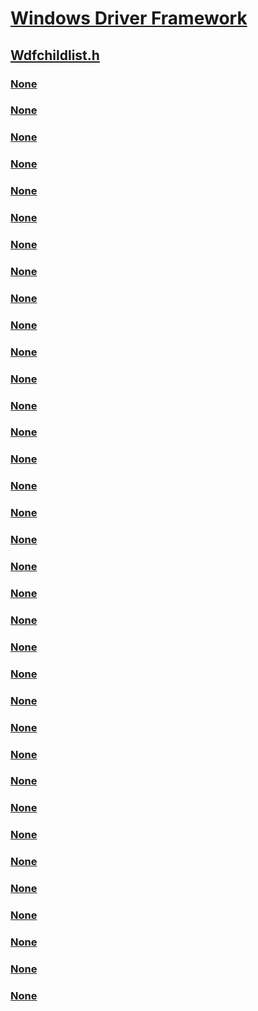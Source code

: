# [Windows Driver Framework](../_wdf/index.md)
## [Wdfchildlist.h](index.md)
### [None](../wdfchildlist/nc-wdfchildlist-evt_wdf_child_list_address_description_cleanup.md)
### [None](../wdfchildlist/nc-wdfchildlist-evt_wdf_child_list_address_description_copy.md)
### [None](../wdfchildlist/nc-wdfchildlist-evt_wdf_child_list_address_description_duplicate.md)
### [None](../wdfchildlist/nc-wdfchildlist-evt_wdf_child_list_create_device.md)
### [None](../wdfchildlist/nc-wdfchildlist-evt_wdf_child_list_device_reenumerated.md)
### [None](../wdfchildlist/nc-wdfchildlist-evt_wdf_child_list_identification_description_cleanup.md)
### [None](../wdfchildlist/nc-wdfchildlist-evt_wdf_child_list_identification_description_compare.md)
### [None](../wdfchildlist/nc-wdfchildlist-evt_wdf_child_list_identification_description_copy.md)
### [None](../wdfchildlist/nc-wdfchildlist-evt_wdf_child_list_identification_description_duplicate.md)
### [None](../wdfchildlist/nc-wdfchildlist-evt_wdf_child_list_scan_for_children.md)
### [None](../wdfchildlist/ne-wdfchildlist-_wdf_child_list_retrieve_device_status.md)
### [None](../wdfchildlist/ne-wdfchildlist-_wdf_retrieve_child_flags.md)
### [None](../wdfchildlist/nf-wdfchildlist-wdfchildlistaddorupdatechilddescriptionaspresent.md)
### [None](../wdfchildlist/nf-wdfchildlist-wdfchildlistbeginiteration.md)
### [None](../wdfchildlist/nf-wdfchildlist-wdfchildlistbeginscan.md)
### [None](../wdfchildlist/nf-wdfchildlist-wdfchildlistcreate.md)
### [None](../wdfchildlist/nf-wdfchildlist-wdfchildlistenditeration.md)
### [None](../wdfchildlist/nf-wdfchildlist-wdfchildlistendscan.md)
### [None](../wdfchildlist/nf-wdfchildlist-wdfchildlistgetdevice.md)
### [None](../wdfchildlist/nf-wdfchildlist-wdfchildlistrequestchildeject.md)
### [None](../wdfchildlist/nf-wdfchildlist-wdfchildlistretrieveaddressdescription.md)
### [None](../wdfchildlist/nf-wdfchildlist-wdfchildlistretrievenextdevice.md)
### [None](../wdfchildlist/nf-wdfchildlist-wdfchildlistretrievepdo.md)
### [None](../wdfchildlist/nf-wdfchildlist-wdfchildlistupdateallchilddescriptionsaspresent.md)
### [None](../wdfchildlist/nf-wdfchildlist-wdfchildlistupdatechilddescriptionasmissing.md)
### [None](../wdfchildlist/nf-wdfchildlist-wdf_child_address_description_header_init.md)
### [None](../wdfchildlist/nf-wdfchildlist-wdf_child_identification_description_header_init.md)
### [None](../wdfchildlist/nf-wdfchildlist-wdf_child_list_config_init.md)
### [None](../wdfchildlist/nf-wdfchildlist-wdf_child_list_iterator_init.md)
### [None](../wdfchildlist/nf-wdfchildlist-wdf_child_retrieve_info_init.md)
### [None](../wdfchildlist/ns-wdfchildlist-_wdf_child_address_description_header.md)
### [None](../wdfchildlist/ns-wdfchildlist-_wdf_child_identification_description_header.md)
### [None](../wdfchildlist/ns-wdfchildlist-_wdf_child_list_config.md)
### [None](../wdfchildlist/ns-wdfchildlist-_wdf_child_list_iterator.md)
### [None](../wdfchildlist/ns-wdfchildlist-_wdf_child_retrieve_info.md)
